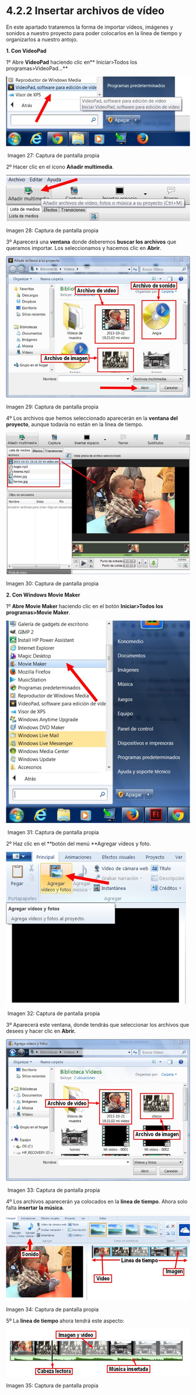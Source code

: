 # 4.2.2 Insertar archivos de vídeo

En este apartado trataremos la forma de importar vídeos, imágenes y sonidos a nuestro proyecto para poder colocarlos en la línea de tiempo y organizarlos a nuestro antojo.

**1\. Con VideoPad**

1º Abre **VideoPad** haciendo clic en** Iniciar>Todos los programas>VideoPad...**


![](img/videopad2.jpg)


 Imagen 27: Captura de pantalla propia

2º Hacer clic en el icono **Añadir multimedia**.


![](img/videopad3.jpg)


Imagen 28: Captura de pantalla propia

3º Aparecerá una **ventana** donde deberemos **buscar los archivos** que queramos importar. Los seleccionamos y hacemos clic en **Abrir**.


![](img/videopad5.jpg)


Imagen 29: Captura de pantalla propia

4º Los archivos que hemos seleccionado aparecerán en la **ventana del proyecto**, aunque todavía no están en la línea de tiempo.


![](img/videopad4.jpg)


Imagen 30: Captura de pantalla propia

****2\. Con Windows Movie Maker****

1º **Abre Movie Maker** haciendo clic en el botón **Iniciar>Todos los programas>Movie Maker**.


![](img/abrir_movie.jpg)


 Imagen 31: Captura de pantalla propia

2º Haz clic en el **botón del menú **Agregar vídeos y foto.


![](img/movi4.jpg)


 Imagen 32: Captura de pantalla propia

3º Aparecerá este ventana, donde tendrás que seleccionar los archivos que desees y hacer clic en **Abrir.** 


![](img/movi3.jpg)


 Imagen 33: Captura de pantalla propia

4º Los archivos aparecerán ya colocados en la **línea de tiempo**. Ahora solo falta **insertar la música**.


![](img/movi5.jpg)


Imagen 34: Captura de pantalla propia

5º La **línea de tiempo** ahora tendrá este aspecto:


![](img/movi6.jpg)


Imagen 35: Captura de pantalla propia

